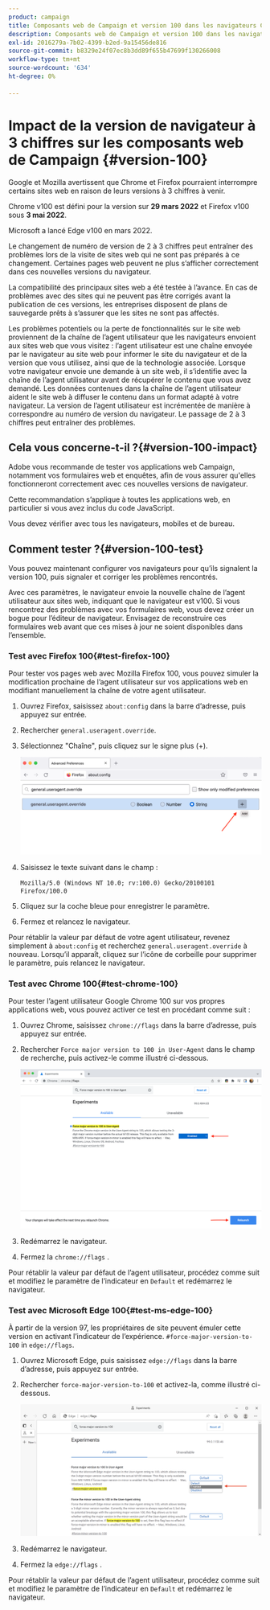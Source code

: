 ```yaml
---
product: campaign
title: Composants web de Campaign et version 100 dans les navigateurs Chrome Firefox et Edge
description: Composants web de Campaign et version 100 dans les navigateurs Chrome, Firefox et Edge
exl-id: 2016279a-7b02-4399-b2ed-9a15456de816
source-git-commit: b8329e24f07ec8b3dd89f655b47699f130266008
workflow-type: tm+mt
source-wordcount: '634'
ht-degree: 0%

---
```


# Impact de la version de navigateur à 3 chiffres sur les composants web de Campaign {#version-100}

Google et Mozilla avertissent que Chrome et Firefox pourraient interrompre certains sites web en raison de leurs versions à 3 chiffres à venir.

Chrome v100 est défini pour la version sur **29 mars 2022** et Firefox v100 sous **3 mai 2022**.

Microsoft a lancé Edge v100 en mars 2022.

Le changement de numéro de version de 2 à 3 chiffres peut entraîner des problèmes lors de la visite de sites web qui ne sont pas préparés à ce changement. Certaines pages web peuvent ne plus s’afficher correctement dans ces nouvelles versions du navigateur.

La compatibilité des principaux sites web a été testée à l’avance. En cas de problèmes avec des sites qui ne peuvent pas être corrigés avant la publication de ces versions, les entreprises disposent de plans de sauvegarde prêts à s’assurer que les sites ne sont pas affectés.

Les problèmes potentiels ou la perte de fonctionnalités sur le site web proviennent de la chaîne de l’agent utilisateur que les navigateurs envoient aux sites web que vous visitez : l’agent utilisateur est une chaîne envoyée par le navigateur au site web pour informer le site du navigateur et de la version que vous utilisez, ainsi que de la technologie associée. Lorsque votre navigateur envoie une demande à un site web, il s’identifie avec la chaîne de l’agent utilisateur avant de récupérer le contenu que vous avez demandé. Les données contenues dans la chaîne de l’agent utilisateur aident le site web à diffuser le contenu dans un format adapté à votre navigateur. La version de l’agent utilisateur est incrémentée de manière à correspondre au numéro de version du navigateur. Le passage de 2 à 3 chiffres peut entraîner des problèmes.

## Cela vous concerne-t-il ?{#version-100-impact}

Adobe vous recommande de tester vos applications web Campaign, notamment vos formulaires web et enquêtes, afin de vous assurer qu&#39;elles fonctionneront correctement avec ces nouvelles versions de navigateur.

Cette recommandation s’applique à toutes les applications web, en particulier si vous avez inclus du code JavaScript.

Vous devez vérifier avec tous les navigateurs, mobiles et de bureau.

## Comment tester ?{#version-100-test}

Vous pouvez maintenant configurer vos navigateurs pour qu’ils signalent la version 100, puis signaler et corriger les problèmes rencontrés.

Avec ces paramètres, le navigateur envoie la nouvelle chaîne de l’agent utilisateur aux sites web, indiquant que le navigateur est v100. Si vous rencontrez des problèmes avec vos formulaires web, vous devez créer un bogue pour l’éditeur de navigateur. Envisagez de reconstruire ces formulaires web avant que ces mises à jour ne soient disponibles dans l’ensemble.

### Test avec Firefox 100{#test-firefox-100}

Pour tester vos pages web avec Mozilla Firefox 100, vous pouvez simuler la modification prochaine de l’agent utilisateur sur vos applications web en modifiant manuellement la chaîne de votre agent utilisateur.

1. Ouvrez Firefox, saisissez `about:config` dans la barre d’adresse, puis appuyez sur entrée.
1. Rechercher `general.useragent.override`.
1. Sélectionnez &quot;Chaîne&quot;, puis cliquez sur le signe plus (+).

   ![](assets/force-user-agent-firefox.png)

1. Saisissez le texte suivant dans le champ :

   ```
   Mozilla/5.0 (Windows NT 10.0; rv:100.0) Gecko/20100101 Firefox/100.0
   ```

1. Cliquez sur la coche bleue pour enregistrer le paramètre.
1. Fermez et relancez le navigateur.

Pour rétablir la valeur par défaut de votre agent utilisateur, revenez simplement à `about:config` et recherchez `general.useragent.override` à nouveau.  Lorsqu’il apparaît, cliquez sur l’icône de corbeille pour supprimer le paramètre, puis relancez le navigateur.

### Test avec Chrome 100{#test-chrome-100}

Pour tester l’agent utilisateur Google Chrome 100 sur vos propres applications web, vous pouvez activer ce test en procédant comme suit :

1. Ouvrez Chrome, saisissez `chrome://flags` dans la barre d’adresse, puis appuyez sur entrée.
1. Rechercher `Force major version to 100 in User-Agent` dans le champ de recherche, puis activez-le comme illustré ci-dessous.

   ![](assets/force-user-agent-chrome.png)

1. Redémarrez le navigateur.
1. Fermez la `chrome://flags` .

Pour rétablir la valeur par défaut de l’agent utilisateur, procédez comme suit et modifiez le paramètre de l’indicateur en `Default` et redémarrez le navigateur.


### Test avec Microsoft Edge 100{#test-ms-edge-100}

À partir de la version 97, les propriétaires de site peuvent émuler cette version en activant l’indicateur de l’expérience.  `#force-major-version-to-100` in `edge://flags`.

1. Ouvrez Microsoft Edge, puis saisissez `edge://flags` dans la barre d’adresse, puis appuyez sur entrée.
1. Rechercher `force-major-version-to-100` et activez-la, comme illustré ci-dessous.

   ![](assets/force-user-agent-edge.png)

1. Redémarrez le navigateur.
1. Fermez la `edge://flags` .

Pour rétablir la valeur par défaut de l’agent utilisateur, procédez comme suit et modifiez le paramètre de l’indicateur en `Default` et redémarrez le navigateur.

